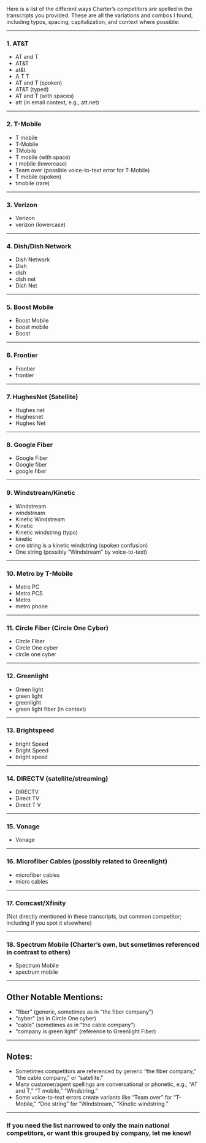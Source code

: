 Here is a list of the different ways Charter’s competitors are spelled in the transcripts you provided. These are all the variations and combos I found, including typos, spacing, capitalization, and context where possible:

---

### 1. AT&T

- AT and T
- AT&T
- at&t
- A T T
- AT and T (spoken)
- AT&T (typed)
- AT and T (with spaces)
- att (in email context, e.g., att.net)

---

### 2. T-Mobile

- T mobile
- T-Mobile
- TMobile
- T mobile (with space)
- t mobile (lowercase)
- Team over (possible voice-to-text error for T-Mobile)
- T mobile (spoken)
- tmobile (rare)

---

### 3. Verizon

- Verizon
- verizon (lowercase)

---

### 4. Dish/Dish Network

- Dish Network
- Dish
- dish
- dish net
- Dish Net

---

### 5. Boost Mobile

- Boost Mobile
- boost mobile
- Boost

---

### 6. Frontier

- Frontier
- frontier

---

### 7. HughesNet (Satellite)

- Hughes net
- Hughesnet
- Hughes Net

---

### 8. Google Fiber

- Google Fiber
- Google fiber
- google fiber

---

### 9. Windstream/Kinetic

- Windstream
- windstream
- Kinetic Windstream
- Kinetic
- Kinetic windstring (typo)
- kinetic
- one string is a kinetic windstring (spoken confusion)
- One string (possibly “Windstream” by voice-to-text)

---

### 10. Metro by T-Mobile

- Metro PC
- Metro PCS
- Metro
- metro phone

---

### 11. Circle Fiber (Circle One Cyber)

- Circle Fiber
- Circle One cyber
- circle one cyber

---

### 12. Greenlight

- Green light
- green light
- greenlight
- green light fiber (in context)

---

### 13. Brightspeed

- bright Speed
- Bright Speed
- bright speed

---

### 14. DIRECTV (satellite/streaming)

- DIRECTV
- Direct TV
- Direct T V

---

### 15. Vonage

- Vonage

---

### 16. Microfiber Cables (possibly related to Greenlight)

- microfiber cables
- micro cables

---

### 17. Comcast/Xfinity

(Not directly mentioned in these transcripts, but common competitor; including if you spot it elsewhere)

---

### 18. Spectrum Mobile (Charter’s own, but sometimes referenced in contrast to others)

- Spectrum Mobile
- spectrum mobile

---

## Other Notable Mentions:

- "fiber" (generic, sometimes as in “the fiber company”)
- "cyber" (as in Circle One cyber)
- "cable" (sometimes as in “the cable company”)
- “company is green light” (reference to Greenlight Fiber)

---

## Notes:

- Sometimes competitors are referenced by generic “the fiber company,” “the cable company,” or “satellite.”
- Many customer/agent spellings are conversational or phonetic, e.g., “AT and T,” “T mobile,” “Windstring.”
- Some voice-to-text errors create variants like “Team over” for “T-Mobile,” “One string” for “Windstream,” “Kinetic windstring.”

---

### If you need the list narrowed to only the main national competitors, or want this grouped by company, let me know!
